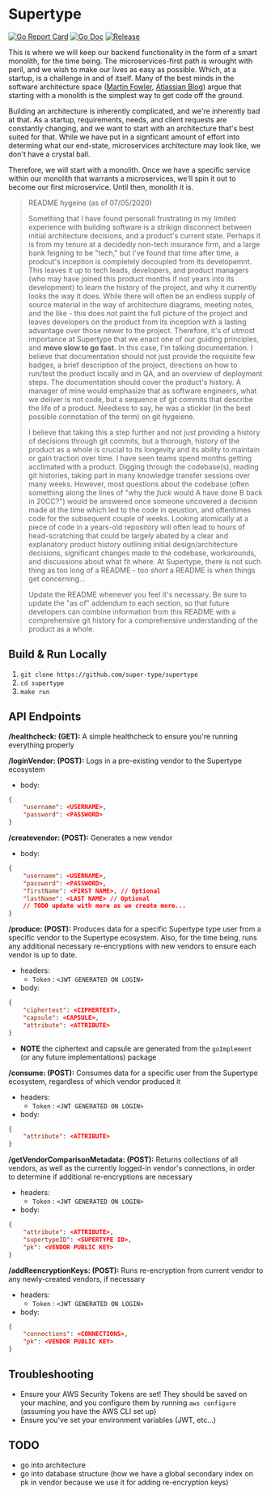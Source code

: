 # Supertype

[![Go Report Card](https://goreportcard.com/badge/github.com/golang-standards/project-layout?style=flat-square)](https://github.com/super-type/supertype)
[![Go Doc](https://img.shields.io/badge/godoc-reference-blue.svg?style=flat-square)](https://github.com/super-type/supertype)
[![Release](https://img.shields.io/github/release/golang-standards/project-layout.svg?style=flat-square)](https://github.com/super-type/supertype)

This is where we will keep our backend functionality in the form of a smart monolith, for the time being. The microservices-first path is wrought with peril, and we wish to make our lives as easy as possible. Which, at a startup, is a challenge in and of itself. Many of the best minds in the software architecture space ([Martin Fowler](https://martinfowler.com/bliki/MonolithFirst.html), [Atlassian Blog](https://www.atlassian.com/continuous-delivery/microservices/building-microservices)) argue that starting with a monolith is the simplest way to get code off the ground.

Building an architecture is inherently complicated, and we're inherently bad at that. As a startup, requirements, needs, and client requests are constantly changing, and we want to start with an architecture that's best suited for that. While we have put in a signficant amount of effort into determing what our end-state, microservices architecture may look like, we don't have a crystal ball.

Therefore, we will start with a monolith. Once we have a specific service within our monolith that warrants a microservices, we'll spin it out to become our first microservice. Until then, monolith it is.

> README hygeine (as of 07/05/2020)
>
> Something that I have found personall frustrating in my limited experience with building software is a strikign disconnect between initial architecture decisions, and a product's current state. Perhaps it is from my tenure at a decidedly non-tech insurance firm, and a large bank feigning to be "tech," but I've found that time after time, a prodcut's inception is completely decoupled from its developemnt. This leaves it up to tech leads, developers, and product managers (who may have joined this product months if not years into its development) to learn the history of the project, and why it currently looks the way it does. While there will often be an endless supply of source material in the way of architecture diagrams, meeting notes, and the like - this does not paint the full picture of the project and leaves developers on the product from its inception with a lasting advantage over those newer to the project. Therefore, it's of utmost importance at Supertype that we enact one of our guiding principles, and **move slow to go fast.** In this case, I'm talking documentation. I believe that documentation should not just provide the requisite few badges, a brief description of the project, directions on how to run/test the product locally and in QA, and an overview of deployment steps. The documentation should cover the product's history. A manager of mine would emphasize that as software engineers, what we deliver is not code, but a sequence of git commits that describe the life of a product. Needless to say, he was a stickler (in the best possible connotation of the term) on git hygeiene.
>
> I believe that taking this a step further and not just providing a history of decisions through git commits, but a thorough, history of the product as a whole is crucial to its longevity and its ability to maintain or gain traction over time. I have seen teams spend months getting acclimated with a product. Digging through the codebase(s), reading git histories, taking part in many knowledge transfer sessions over many weeks. However, most questions about the codebase (often something along the lines of "why the *fuck* would A have done B back in 20CC?") would be answered once someone uncovered a decision made at the time which led to the code in qeustion, and oftentimes code for the subsequent couple of weeks. Looking atomically at a piece of code in a years-old repository will often lead to hours of head-scratching that could be largely abated by a clear and explanatory product history outlining initial design/architecture decisions, significant changes made to the codebase, workarounds, and discussions about what fit where. At Supertype, there is not such thing as too long of a README - too *short* a README is when things get concerning...
>
> Update the README whenever you feel it's necessary. Be sure to update the "as of" addendum to each section, so that future developers can combine information from this README with a comprehensive git history for a comprehensive understanding of the product as a whole.

## Build & Run Locally
1. `git clone https://github.com/super-type/supertype`
2. `cd supertype`
3. `make run`

## API Endpoints

**/healthcheck: (GET):** A simple healthcheck to ensure you're running everything properly

**/loginVendor: (POST):** Logs in a pre-existing vendor to the Supertype ecosystem
- body:
```json
{
    "username": <USERNAME>,
    "password": <PASSWORD>
}
```

**/createvendor: (POST):** Generates a new vendor
- body:
```json
{
    "username": <USERNAME>,
    "password": <PASSWORD>,
    "firstName": <FIRST NAME>, // Optional
    "lastName": <LAST NAME> // Optional
    // TODO update with more as we create more...
}
```

**/produce: (POST):** Produces data for a specific Supertype type user from a specific vendor to the Supertype ecosystem. Also, for the time being, runs any additional necessary re-encryptions with new vendors to ensure each vendor is up to date.
- headers:
    - `Token` : `<JWT GENERATED ON LOGIN>`
- body:
```json
{
    "ciphertext": <CIPHERTEXT>,
    "capsule": <CAPSULE>,
    "attribute": <ATTRIBUTE>
}
```
- **NOTE** the ciphertext and capsule are generated from the `goImplement` (or any future implementations) package

**/consume: (POST):** Consumes data for a specific user from the Supertype ecosystem, regardless of which vendor produced it
- headers:
    - `Token` : `<JWT GENERATED ON LOGIN>`
- body:
```json
{
    "attribute": <ATTRIBUTE>
}
```

**/getVendorComparisonMetadata: (POST):** Returns collections of all vendors, as well as the currently logged-in vendor's connections, in order to determine if additional re-encryptions are necessary
- headers:
    - `Token` : `<JWT GENERATED ON LOGIN>`
- body:
```json
{
    "attribute": <ATTRIBUTE>,
    "supertypeID": <SUPERTYPE ID>,
    "pk": <VENDOR PUBLIC KEY>
}
```

**/addReencryptionKeys: (POST):** Runs re-encryption from current vendor to any newly-created vendors, if necessary
- headers:
    - `Token` : `<JWT GENERATED ON LOGIN>`
- body:
```json
{
    "connections": <CONNECTIONS>,
    "pk": <VENDOR PUBLIC KEY>
}
```

## Troubleshooting 

- Ensure your AWS Security Tokens are set! They should be saved on your machine, and you configure them by running `aws configure` (assuming you have the AWS CLI set up)
- Ensure you've set your environment variables (JWT, etc...)

## TODO 
- go into architecture
- go into database structure (how we have a global secondary index on pk in vendor because we use it for adding re-encryption keys)